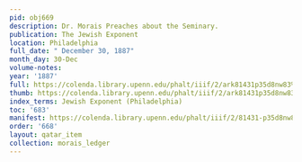 ```yaml
---
pid: obj669
description: Dr. Morais Preaches about the Seminary.
publication: The Jewish Exponent
location: Philadelphia
full_date: " December 30, 1887"
month_day: 30-Dec
volume-notes:
year: '1887'
full: https://colenda.library.upenn.edu/phalt/iiif/2/ark81431p35d8nw83%2FSHA256E-s7453115--a633e9e1216fdf7f150ea839a1033844cfa5136dd156200f0e7fb3605b9af524.jpeg/full/3500,/0/default.jpg
thumb: https://colenda.library.upenn.edu/phalt/iiif/2/ark81431p35d8nw83%2FSHA256E-s7453115--a633e9e1216fdf7f150ea839a1033844cfa5136dd156200f0e7fb3605b9af524.jpeg/full/!200,200/0/default.jpg
index_terms: Jewish Exponent (Philadelphia)
toc: '683'
manifest: https://colenda.library.upenn.edu/phalt/iiif/2/81431-p35d8nw83/manifest
order: '668'
layout: qatar_item
collection: morais_ledger
---
```

